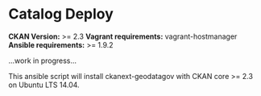 Catalog Deploy
===============================

**CKAN Version:** >= 2.3
**Vagrant requirements:** vagrant-hostmanager
**Ansible requirements:** >= 1.9.2

...work in progress...

This ansible script will install ckanext-geodatagov with CKAN core >= 2.3 on Ubuntu LTS 14.04. 
